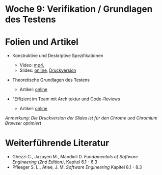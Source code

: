 # Woche 9: Verifikation / Grundlagen des Testens

# Folien und Artikel

* Konstruktive und Deskriptive Spezifikationen
    * Video:  [mp4](https://drive.switch.ch/index.php/s/TFf0xTrCmO6jKQO),  
    * Slides: [online](./slides/verification-overview.html), [Druckversion](./slides/verification-overview.html?print-pdf)

* Theoretische Grundlagen des Testens
    * Artikel: [online](./articles/testing-foundations.html)

* "Effizient im Team mit Architektur und Code-Reviews
    * Artikel: [online](https://www.heise.de/developer/artikel/Effizient-im-Team-mit-Architektur-und-Code-Reviews-1855640.html?seite=all)


*Anmerkung: Die Druckversion der Slides ist für den Chrome und Chromium Browser optimiert*


# Weiterführende Literatur
* Ghezzi C., Jazayeri M., Mandioli D. *Fundamentals of Software Engineering (2nd Edition)*, Kapitel 6.1 - 6.3
* Pfleeger S. L., Atlee, J. M. *Software Engineering* Kapitel 8.1 - 8.3
